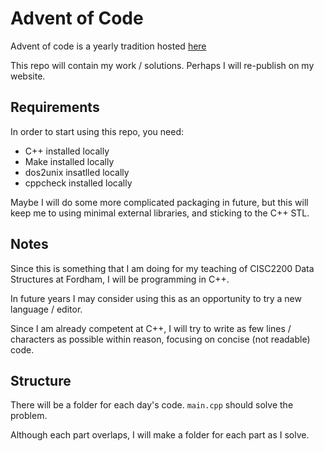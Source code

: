 # Advent of Code

Advent of code is a yearly tradition hosted [here](https://adventofcode.com/)

This repo will contain my work / solutions. Perhaps I will re-publish on my website.

## Requirements

In order to start using this repo, you need:

- C++ installed locally
- Make installed locally
- dos2unix insatlled locally
- cppcheck installed locally

Maybe I will do some more complicated packaging in future, but this will
keep me to using minimal external libraries, and sticking to the C++ STL.

## Notes

Since this is something that I am doing for my teaching of CISC2200 Data
Structures at Fordham, I will be programming in C++.

In future years I may consider using this as an opportunity to try a new
language / editor.

Since I am already competent at C++, I will try to write as few lines /
characters as possible within reason, focusing on concise (not readable) code.

## Structure

There will be a folder for each day's code. `main.cpp` should solve the problem.

Although each part overlaps, I will make a folder for each part as I solve.
